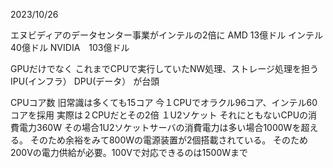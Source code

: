 2023/10/26 

エヌビディアのデータセンター事業がインテルの2倍に
AMD 13億ドル
インテル 40億ドル
NVIDIA　103億ドル

GPUだけでなく
これまでCPUで実行していたNW処理、ストレージ処理を担う
IPU(インフラ）
DPU(データ）
が台頭

CPUコア数
旧常識は多くても15コア
今１CPUでオラクル96コア、インテル60コアを採用
実際は２CPUだとその2倍
１U2ソケット
それにともないCPUの消費電力360W
その場合1U2ソケットサーバの消費電力は多い場合1000Wを超える。
そのため余裕をみて800Wの電源装置が2個搭載されている。
そのため200Vの電力供給が必要。100Vで対応できるのは1500Wまで
